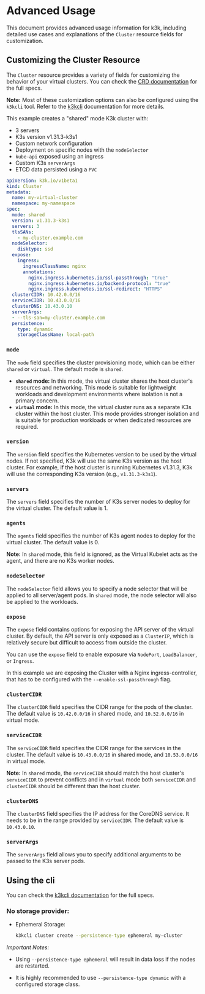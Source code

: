 # Advanced Usage

This document provides advanced usage information for k3k, including detailed use cases and explanations of the `Cluster` resource fields for customization.

## Customizing the Cluster Resource

The `Cluster` resource provides a variety of fields for customizing the behavior of your virtual clusters. You can check the [CRD documentation](./crds/crd-docs.md) for the full specs.

**Note:** Most of these customization options can also be configured using the `k3kcli` tool. Refer to the [k3kcli](./cli/k3kcli.md) documentation for more details.



This example creates a "shared" mode K3k cluster with:

- 3 servers
- K3s version v1.31.3-k3s1
- Custom network configuration 
- Deployment on specific nodes with the `nodeSelector`
- `kube-api` exposed using an ingress
- Custom K3s `serverArgs`
- ETCD data persisted using a `PVC`


```yaml
apiVersion: k3k.io/v1beta1
kind: Cluster
metadata:
  name: my-virtual-cluster
  namespace: my-namespace
spec:
  mode: shared
  version: v1.31.3-k3s1
  servers: 3
  tlsSANs:
    - my-cluster.example.com
  nodeSelector:
    disktype: ssd
  expose:
    ingress:
      ingressClassName: nginx
      annotations:
        nginx.ingress.kubernetes.io/ssl-passthrough: "true"
        nginx.ingress.kubernetes.io/backend-protocol: "true"
        nginx.ingress.kubernetes.io/ssl-redirect: "HTTPS"
  clusterCIDR: 10.42.0.0/16
  serviceCIDR: 10.43.0.0/16
  clusterDNS: 10.43.0.10
  serverArgs:
  - --tls-san=my-cluster.example.com
  persistence:
    type: dynamic
    storageClassName: local-path
```


### `mode`

The `mode` field specifies the cluster provisioning mode, which can be either `shared` or `virtual`. The default mode is `shared`.

* **`shared` mode:** In this mode, the virtual cluster shares the host cluster's resources and networking. This mode is suitable for lightweight workloads and development environments where isolation is not a primary concern.
* **`virtual` mode:** In this mode, the virtual cluster runs as a separate K3s cluster within the host cluster. This mode provides stronger isolation and is suitable for production workloads or when dedicated resources are required.


### `version`

The `version` field specifies the Kubernetes version to be used by the virtual nodes. If not specified, K3k will use the same K3s version as the host cluster. For example, if the host cluster is running Kubernetes v1.31.3, K3k will use the corresponding K3s version (e.g., `v1.31.3-k3s1`).


### `servers`

The `servers` field specifies the number of K3s server nodes to deploy for the virtual cluster. The default value is 1.


### `agents`

The `agents` field specifies the number of K3s agent nodes to deploy for the virtual cluster. The default value is 0.

**Note:** In `shared` mode, this field is ignored, as the Virtual Kubelet acts as the agent, and there are no K3s worker nodes.


### `nodeSelector`

The `nodeSelector` field allows you to specify a node selector that will be applied to all server/agent pods. In `shared` mode, the node selector will also be applied to the workloads.


### `expose`

The `expose` field contains options for exposing the API server of the virtual cluster. By default, the API server is only exposed as a `ClusterIP`, which is relatively secure but difficult to access from outside the cluster.

You can use the `expose` field to enable exposure via `NodePort`, `LoadBalancer`, or `Ingress`.

In this example we are exposing the Cluster with a Nginx ingress-controller, that has to be configured with the `--enable-ssl-passthrough` flag.


### `clusterCIDR`

The `clusterCIDR` field specifies the CIDR range for the pods of the cluster. The default value is `10.42.0.0/16` in shared mode, and `10.52.0.0/16` in virtual mode.


### `serviceCIDR`

The `serviceCIDR` field specifies the CIDR range for the services in the cluster. The default value is `10.43.0.0/16` in shared mode, and `10.53.0.0/16` in virtual mode.

**Note:** In `shared` mode, the `serviceCIDR` should match the host cluster's `serviceCIDR` to prevent conflicts and in `virtual` mode both `serviceCIDR` and `clusterCIDR` should be different than the host cluster.


### `clusterDNS`

The `clusterDNS` field specifies the IP address for the CoreDNS service. It needs to be in the range provided by `serviceCIDR`. The default value is `10.43.0.10`.


### `serverArgs`

The `serverArgs` field allows you to specify additional arguments to be passed to the K3s server pods.

## Using the cli

You can check the [k3kcli documentation](./cli/cli-docs.md) for the full specs.

### No storage provider:

* Ephemeral Storage:

    ```bash
    k3kcli cluster create --persistence-type ephemeral my-cluster
    ```

*Important Notes:*

* Using `--persistence-type ephemeral` will result in data loss if the nodes are restarted.

* It is highly recommended to use `--persistence-type dynamic` with a configured storage class.